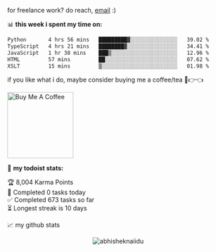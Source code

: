 for freelance work? do reach, [email](mailto:abhishknads.work@gmail.com) :)

📊 **this week i spent my time on:**
<!--START_SECTION:waka-->

```txt
Python       4 hrs 56 mins   █████████▓░░░░░░░░░░░░░░░   39.02 %
TypeScript   4 hrs 21 mins   ████████▓░░░░░░░░░░░░░░░░   34.41 %
JavaScript   1 hr 38 mins    ███▒░░░░░░░░░░░░░░░░░░░░░   12.96 %
HTML         57 mins         ██░░░░░░░░░░░░░░░░░░░░░░░   07.62 %
XSLT         15 mins         ▒░░░░░░░░░░░░░░░░░░░░░░░░   01.98 %
```

<!--END_SECTION:waka-->

if you like what i do, maybe consider buying me a coffee/tea 🥺👉👈

<a href="https://www.buymeacoffee.com/abhisheknaiidu" target="_blank"><img src="https://cdn.buymeacoffee.com/buttons/v2/default-red.png" alt="Buy Me A Coffee" width="150" ></a>

🚧 **my todoist stats:**
<!-- TODO-IST:START -->
🏆  8,004 Karma Points           
🌸  Completed 0 tasks today           
✅  Completed 673 tasks so far           
⏳  Longest streak is 10 days
<!-- TODO-IST:END -->


📈 my github stats

<p align="center"> <img src="https://github-readme-stats.vercel.app/api?username=abhisheknaiidu&show_icons=true&theme=gotham" alt="abhisheknaiidu" />




